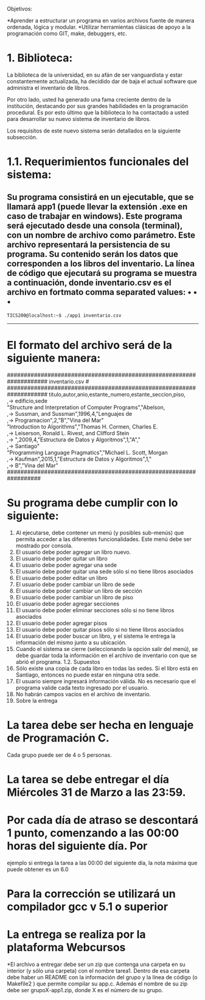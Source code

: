 Objetivos:

*Aprender a estructurar un programa en varios archivos fuente de manera ordenada, lógica y modular.
*Utilizar herramientas clásicas de apoyo a la programación como GIT, make, debuggers, etc.

# 1. Biblioteca:
La biblioteca de la universidad, en su afán de ser vanguardista y estar constantemente actualizada, ha decidido dar de baja el actual software que administra el inventario de libros.

Por otro lado, usted ha generado una fama creciente dentro de la institución, destacando por sus
grandes habilidades en la programación procedural. Es por esto último que la biblioteca lo ha contactado a usted para desarrollar su nuevo sistema de inventario de libros.

Los requisitos de este nuevo sistema serán detallados en la siguiente subsección.

# 1.1. Requerimientos funcionales del sistema:

Su programa consistirá en un ejecutable, que se llamará app1 (puede llevar la extensión .exe en caso
de trabajar en windows). Este programa será ejecutado desde una consola (terminal), con un nombre de
archivo como parámetro. Este archivo representará la persistencia de su programa. Su contenido serán
los datos que corresponden a los libros del inventario. La línea de código que ejecutará su programa se
muestra a continuación, donde inventario.csv es el archivo en fortmato comma separated values:
• • •
------------------------------------------------------------------------------------------
    TICS200@localhost:~$ ./app1 inventario.csv
------------------------------------------------------------------------------------------
  
#  El formato del archivo será de la siguiente manera:
  ####################################################################
   inventario.csv                                                    #
  ####################################################################
     titulo,autor,anio,estante_numero,estante_seccion,piso,         
         ,→ edificio,sede                                           
     "Structure and Interpretation of Computer Programs","Abelson,  
        ,→ Sussman, and Sussman",1996,4,"Lenguajes de               
        ,→ Programacion",2,"B","Vina del Mar"                       
    "Introduction to Algorithms","Thomas H. Cormen, Charles E.      
        ,→ Leiserson, Ronald L. Rivest, and Clifford Stein          
        ,→ ",2009,4,"Estructura de Datos y Algoritmos",1,"A","      
        ,→ Santiago"                                                
    "Programming Language Pragmatics","Michael L. Scott, Morgan     
        ,→ Kaufman",2015,1,"Estructura de Datos y Algoritmos",1,"   
        ,→ B","Vina del Mar"
    ##################################################################


# Su programa debe cumplir con lo siguiente:
1. Al ejecutarse, debe contener un menú (y posibles sub-menús) que permita acceder a las diferentes
funcionalidades. Este menú debe ser mostrado por consola.
2. El usuario debe poder agregar un libro nuevo.
3. El usuario debe poder quitar un libro
4. El usuario debe poder agregar una sede
5. El usuario debe poder quitar una sede sólo si no tiene libros asociados
6. El usuario debe poder editar un libro
7. El usuario debe poder cambiar un libro de sede
8. El usuario debe poder cambiar un libro de sección
9. El usuario debe poder cambiar un libro de piso
10. El usuario debe poder agregar secciones
11. El usuario debe poder eliminar secciones sólo si no tiene libros asociados
12. El usuario debe poder agregar pisos
13. El usuario debe poder quitar pisos sólo si no tiene libros asociados
14. El usuario debe poder buscar un libro, y el sistema le entrega la información del mismo junto a su
ubicación.
15. Cuando el sistema se cierre (seleccionando la opción salir del menú), se debe guardar toda la información en el archivo de inventario con que se abrió el programa.
1.2. Supuestos
1. Sólo existe una copia de cada libro en todas las sedes. Si el libro está en Santiago, entonces no
puede estar en ninguna otra sede.
2. El usuario siempre ingresará información válida. No es necesario que el programa valide cada texto
ingresado por el usuario.
3. No habrán campos vacíos en el archivo de inventario.
2. Sobre la entrega

# La tarea debe ser hecha en lenguaje de Programación C.
Cada grupo puede ser de 4 o 5 personas.
# La tarea se debe entregar el día Miércoles 31 de Marzo a las 23:59.
# Por cada día de atraso se descontará 1 punto, comenzando a las 00:00 horas del siguiente día. Por
ejemplo si entrega la tarea a las 00:00 del siguiente día, la nota máxima que puede obtener es un
6.0
# Para la corrección se utilizará un compilador gcc v 5.1 o superior
# La entrega se realiza por la plataforma Webcursos

*El archivo a entregar debe ser un zip que contenga una carpeta en su interior (y sólo una carpeta)
con el nombre tarea1. Dentro de esa carpeta debe haber un README con la información del grupo
y la línea de código (o Makefile2 ) que permite compilar su app.c. Además el nombre de su zip debe
ser grupoX-app1.zip, donde X es el número de su grupo.